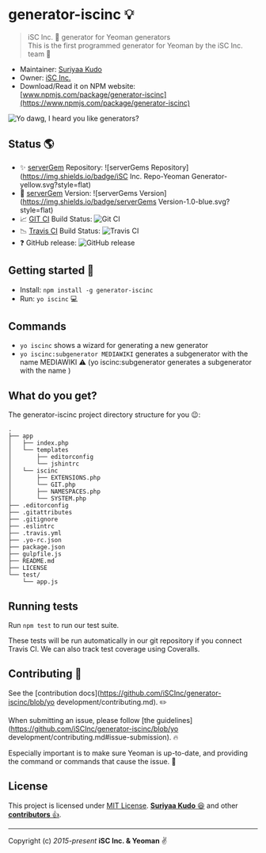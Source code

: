 # generator-iscinc :bulb:

> iSC Inc. :office: generator for Yeoman generators  
> This is the first programmed generator for Yeoman by the iSC Inc. team :couple_with_heart:

* Maintainer: [Suriyaa Kudo](https://github.com/SuriyaaKudoIsc)
* Owner: [iSC Inc.](http://inc.isc)
* Download/Read it on NPM website: [www.npmjs.com/package/generator-iscinc](https://www.npmjs.com/package/generator-iscinc)

![Yo dawg, I heard you like generators?](http://i.imgur.com/2gqiift.jpg)


## Status :earth_americas:

* :sparkles: [serverGem](https://github.com/serverGems) Repository: ![serverGems Repository](https://img.shields.io/badge/iSC Inc. Repo-Yeoman Generator-yellow.svg?style=flat)
* :beers: [serverGem](https://github.com/serverGems) Version: ![serverGems Version](https://img.shields.io/badge/serverGems Version-1.0-blue.svg?style=flat)
* :chart_with_upwards_trend: [GIT CI](https://github.com/git-ci) Build Status: ![Git CI](http://img.shields.io/badge/build-passed-green.svg?style=flat)
* :chart_with_downwards_trend: [Travis CI](https://travis-ci.org/) Build Status: ![Travis CI](http://img.shields.io/travis/iSCInc/generator-iscinc.svg?style=flat)
* :question: GitHub release: ![GitHub release](https://img.shields.io/github/release/iSCInc/generator-iscinc.svg?style=flat)

[gem]: https://servergems.org/gems/RubyGems
[travis]: http://travis-ci.org/serverGems/RubyGems

## Getting started :checkered_flag:

- Install: `npm install -g generator-iscinc`
- Run: `yo iscinc` :computer:


## Commands

* `yo iscinc` shows a wizard for generating a new generator
* `yo iscinc:subgenerator MEDIAWIKI` generates a subgenerator with the name MEDIAWIKI :warning: (yo iscinc:subgenerator <name> generates a subgenerator with the name <name>)

## What do you get?

The generator-iscinc project directory structure for you :wink::

    .
    ├── app
    │   ├── index.php
    │   └── templates
    │       ├── editorconfig
    │       └── jshintrc
    │   └── iscinc
    │       ├── EXTENSIONS.php
    │       └── GIT.php
    │       ├── NAMESPACES.php
    │       └── SYSTEM.php
    ├── .editorconfig
    ├── .gitattributes
    ├── .gitignore
    ├── .eslintrc
    ├── .travis.yml
    ├── .yo-rc.json
    ├── package.json
    ├── gulpfile.js
    ├── README.md
    ├── LICENSE
    └── test/
        └── app.js


## Running tests

Run `npm test` to run our test suite.

These tests will be run automatically in our git repository if you connect Travis CI. We can also track test coverage using Coveralls.


## Contributing :briefcase:

See the [contribution docs](https://github.com/iSCInc/generator-iscinc/blob/yo development/contributing.md). :pencil2:

When submitting an issue, please follow [the
guidelines](https://github.com/iSCInc/generator-iscinc/blob/yo development/contributing.md#issue-submission). :fire:

Especially important is to make sure Yeoman is up-to-date, and providing the
command or commands that cause the issue. :speech_balloon:


## License

This project is licensed under [MIT License](LICENSE.md). [**Suriyaa Kudo** :laughing:](http://bit.ly/Suriyaa) and other [**contributors** :thumbsup:](https://github.com/iSCInc/generator-iscinc/graphs/contributors).


----
Copyright (c) *2015-present* **iSC Inc. & Yeoman** :v:
